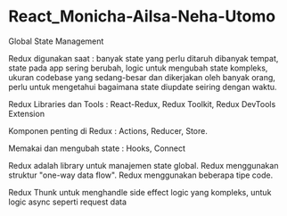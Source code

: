 # React_Monicha-Ailsa-Neha-Utomo

Global State Management 

Redux digunakan saat : banyak state yang perlu ditaruh dibanyak tempat, state pada app sering berubah, logic untuk mengubah state kompleks, ukuran codebase yang sedang-besar dan dikerjakan oleh banyak orang, perlu untuk mengetahui bagaimana state diupdate seiring dengan waktu. 

Redux Libraries dan Tools : React-Redux, Redux Toolkit, Redux DevTools Extension

Komponen penting di Redux : Actions, Reducer, Store.

Memakai dan mengubah state : Hooks, Connect

Redux adalah library untuk manajemen state global. Redux menggunakan struktur "one-way data flow". Redux menggunakan beberapa tipe code.

Redux Thunk untuk menghandle side effect logic yang kompleks, untuk logic async seperti request data